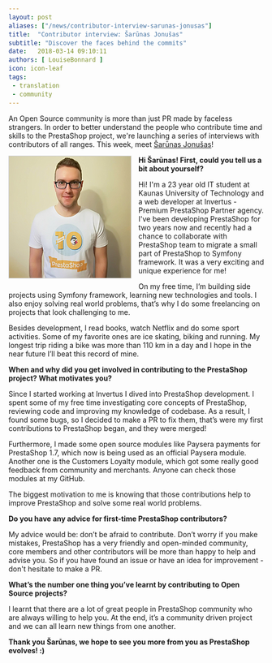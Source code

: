 ```yaml
---
layout: post
aliases: ["/news/contributor-interview-sarunas-jonusas"]
title:  "Contributor interview: Šarūnas Jonušas"
subtitle: "Discover the faces behind the commits"
date:   2018-03-14 09:10:11
authors: [ LouiseBonnard ]
icon: icon-leaf
tags:
 - translation
 - community
---
```


An Open Source community is more than just PR made by faceless strangers. In order to better understand the people who contribute time and skills to the PrestaShop project, we're launching a series of interviews with contributors of all ranges. This week, meet [Šarūnas Jonušas](https://github.com/sarjon)!


<img style="border: 1px solid #CCC; float: left; margin: 0 1em 1em 0;" width="240" height="240" src="/assets/images/2019/07/Sarunas-Jonusas.png">


**Hi Šarūnas! First, could you tell us a bit about yourself?**

Hi! I'm a 23 year old IT student at Kaunas University of Technology and a web developer at Invertus - Premium PrestaShop Partner agency. I've been developing PrestaShop for two years now and recently had a chance to collaborate with PrestaShop team to migrate a small part of PrestaShop to Symfony framework. It was a very exciting and unique experience for me!

On my free time, I’m building side projects using Symfony framework, learning new technologies and tools. I also enjoy solving real world problems, that’s why I do some freelancing on projects that look challenging to me. 

Besides development, I read books, watch Netflix and do some sport activities. Some of my favorite ones are ice skating, biking and running. My longest trip riding a bike was more than 110 km in a day and I hope in the near future I’ll beat this record of mine.


**When and why did you get involved in contributing to the PrestaShop project? What motivates you?**

Since I started working at Invertus I dived into PrestaShop development. I spent some of my free time investigating core concepts of PrestaShop, reviewing code and improving my knowledge of codebase. As a result, I found some bugs, so I decided to make a PR to fix them, that’s were my first contributions to PrestaShop began, and they were merged!
 
Furthermore, I made some open source modules like Paysera payments for PrestaShop 1.7, which now is being used as an official Paysera module. Another one is the Customers Loyalty module, which got some really good feedback from community and merchants. Anyone can check those modules at my GitHub.

The biggest motivation to me is knowing that those contributions help to improve PrestaShop and solve some real world problems.


**Do you have any advice for first-time PrestaShop contributors?**

My advice would be: don’t be afraid to contribute. Don’t worry if you make mistakes, PrestaShop has a very friendly and open-minded community, core members and other contributors will be more than happy to help and advise you. So if you have found an issue or have an idea for improvement - don't hesitate to make a PR.


**What’s the number one thing you’ve learnt by contributing to Open Source projects?**

I learnt that there are a lot of great people in PrestaShop community who are always willing to help you. At the end, it’s a community driven project and we can all learn new things from one another.

**Thank you Šarūnas, we hope to see you more from you as PrestaShop evolves! :)**

